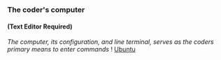 ### The coder's computer
#### (Text Editor Required)

*The computer, its configuration, and line terminal, serves as the coders primary means to enter commands*
! [Ubuntu](https://external-content.duckduckgo.com/iu/?u=http%3A%2F%2Fwww.windowscentral.com%2Fsites%2Fwpcentral.com%2Ffiles%2Fstyles%2Fxlarge%2Fpublic%2Ffield%2Fimage%2F2016%2F03%2Fubuntu-logo.jpg%3Fitok%3D02qv11vf&f=1&nofb=1)
